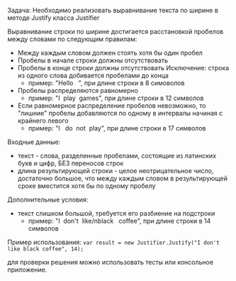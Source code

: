 Задача:
Необходимо реализовать выравнивание текста по ширине в методе Justify класса Justifier
 
Выравнивание строки по ширине достигается расстановкой пробелов между словами по следующим правилам:
 - Между каждым словом должен стоять хотя бы один пробел
 - Пробелы в начале строки должны отсутствовать
 - Пробелы в конце строки должны отсутствовать
      Исключение: строка из одного слова добивается пробелами до конца
   *   пример: "Hello&nbsp;&nbsp;&nbsp;", при длине строки в 8 симоволов
 - Пробелы распределяются равномерно
   *   пример: "I&nbsp;&nbsp;play&nbsp;&nbsp;games", при длине строки в 12 символов
 - Если равномерное распределение пробелов невозможно, то "лишние" пробелы добавляются по одному в интервалы начиная с крайнего левого
   *   пример: "I&nbsp;&nbsp;&nbsp;do&nbsp;&nbsp;not&nbsp;&nbsp;play", при длине строки в 17 символов

 Входные данные:
 - текст - слова, разделенные пробелами, состоящие из латинских букв и цифр, БЕЗ переносов строк
 - длина результирующей строки - целое неотрицательное число, достаточно большое, что между каждым словом в результирующей сроке вместится хотя бы по одному пробелу
 
 Дополнительные условия:
 - текст слишком большой, требуется его разбиение на подстроки
   *   пример: "I&nbsp;&nbsp;don't&nbsp;&nbsp;like/nblack&nbsp;&nbsp;&nbsp;coffee", при длине строки в 14 символов
 
 Пример использования:
 ``` var result = new Justifier.Justify("I don't like black coffee", 14); ```
 
 для проверки решения можно использовать тесты или консольное приложение.
